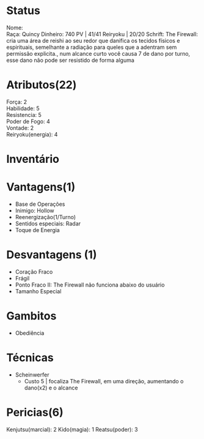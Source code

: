 # Status
Nome:   
Raça: Quincy
Dinheiro: 740
PV |  41/41
Reiryoku | 20/20
Schrift: The Firewall: cria uma área de reishi ao seu redor que danifica os tecidos físicos e espirituais, semelhante a radiação para queles que a adentram sem permissão explicita., num alcance curto você causa 7 de dano por turno, esse dano não pode ser resistido de forma alguma

# Atributos(22)
Força: 2  
Habilidade: 5  
Resistencia: 5   
Poder de Fogo: 4   
Vontade: 2  
Reiryoku(energia): 4  

# Inventário

# Vantagens(1)
- Base de Operações
- Inimigo: Hollow
- Reenergização(1/Turno)
- Sentidos especiais: Radar
- Toque de Energia

# Desvantagens (1)
- Coração Fraco
- Frágil
- Ponto Fraco II: The Firewall não funciona abaixo do usuário
- Tamanho Especial

# Gambitos
- Obediência

# Técnicas
- Scheinwerfer
	- Custo 5 | focaliza The Firewall, em uma direção, aumentando o dano(x2) e o alcance


# Pericias(6)
Kenjutsu(marcial): 2
Kido(magia): 1
Reatsu(poder): 3
